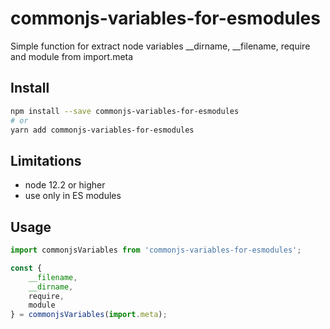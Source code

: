 # commonjs-variables-for-esmodules

Simple function for extract node variables __dirname, __filename, require and module from import.meta

## Install

```bash
npm install --save commonjs-variables-for-esmodules
# or
yarn add commonjs-variables-for-esmodules
```

## Limitations

- node 12.2 or higher
- use only in ES modules

## Usage

```javascript
import commonjsVariables from 'commonjs-variables-for-esmodules';

const {
    __filename,
    __dirname,
    require,
    module
} = commonjsVariables(import.meta);
```
